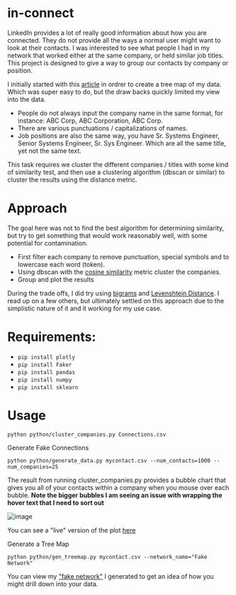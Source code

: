 # in-connect
LinkedIn provides a lot of really good information about how you are connected.  They do not provide all the ways a normal user might want to look at their contacts.  I was interested to see what people I had in my network that worked either at the same company, or held similar job titles.  This project is designed to give a way to group our contacts by company or position.

I initially started with this [article](https://towardsdatascience.com/linkedin-network-visualisation-using-plotly-9e1962247859) in ordrer to create a tree map of my data.  Which was super easy to do, but the draw backs quickly limited my view into the data.

* People do not always input the company name in the same format, for instance: ABC Corp, ABC Corporation, ABC Corp.
* There are various punctuations / capitalizations of names. 
* Job positions are also the same way, you have Sr. Systems Engineer, Senior Systems Engineer, Sr. Sys Engineer.  Which are all the same title, yet not the same text.  

This task requires we cluster the different companies / titles with some kind of similarity test, and then use a clustering algorithm (dbscan or similar) to cluster the results using the distance metric.  
# Approach
The goal here was not to find the best algorithm for determining similarity, but try to get something that would work reasonably well, with some potential for contamination.  
* First filter each company to remove punctuation, special symbols and to lowercase each word (token).  
* Using dbscan with the [cosine similarity](https://en.wikipedia.org/wiki/Cosine_similarity) metric cluster the companies.
* Group and plot the results

During the trade offs, I did try using [bigrams](https://en.wikipedia.org/wiki/Bigram) and [Levenshtein Distance](https://en.wikipedia.org/wiki/Levenshtein_distance).  I read up on a few others, but ultimately settled on this approach due to the simplistic nature of it and it working for my use case.  

# Requirements:
* ``` pip install plotly ```
* ``` pip install Faker ```
* ``` pip install pandas ```
* ``` pip install numpy ```
* ``` pip install sklearn ```

# Usage
``` 
python python/cluster_companies.py Connections.csv
```

Generate Fake Connections
```
python python/generate_data.py mycontact.csv --num_contacts=1000 --num_companies=25
```
The result from running cluster_companies.py provides a bubble chart that gives you all of your contacts within a company when you mouse over each bubble.  **Note the bigger bubbles I am seeing an issue with wrapping the hover text that I need to sort out**

![image](https://user-images.githubusercontent.com/9982203/119418163-9b441e80-bcb4-11eb-9432-a8e63e7b6a3f.png)

You can see a "live" version of the plot [here](https://crroush.github.io/in-connect/bubble_chart.html)

Generate a Tree Map
```
python python/gen_treemap.py mycontact.csv --network_name="Fake Network"
```
You can view my ["fake network"](https://crroush.github.io/in-connect/fake_network.html) I generated to get an idea of how you might drill down into your data.
